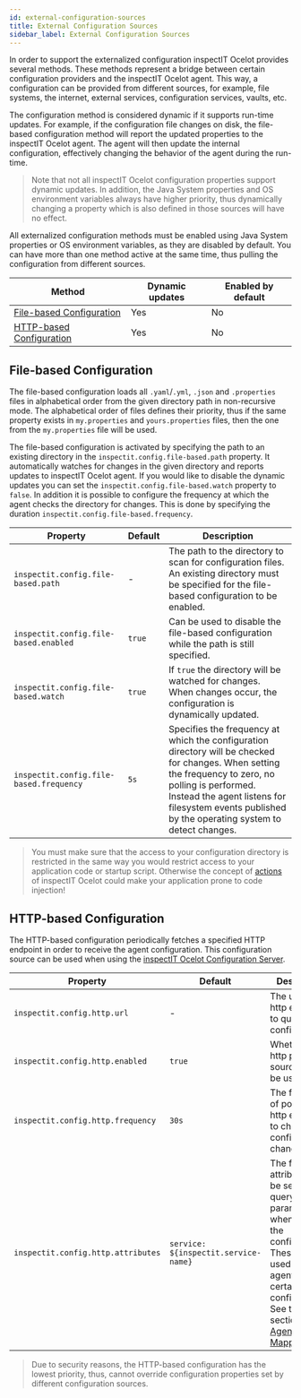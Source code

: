```yaml
---
id: external-configuration-sources
title: External Configuration Sources
sidebar_label: External Configuration Sources
---
```


In order to support the externalized configuration inspectIT Ocelot provides several methods.
These methods represent a bridge between certain configuration providers and the inspectIT Ocelot agent.
This way, a configuration can be provided from different sources, for example, file systems, the internet, external services, configuration services, vaults, etc.

The configuration method is considered dynamic if it supports run-time updates.
For example, if the configuration file changes on disk, the file-based configuration method will report the updated properties to the inspectIT Ocelot agent.
The agent will then update the internal configuration, effectively changing the behavior of the agent during the run-time.

> Note that not all inspectIT Ocelot configuration properties support dynamic updates. In addition, the Java System properties and OS environment variables always have higher priority, thus dynamically changing a property which is also defined in those sources will have no effect.

All externalized configuration methods must be enabled using Java System properties or OS environment variables, as they are disabled by default.
You can have more than one method active at the same time, thus pulling the configuration from different sources.

| Method | Dynamic updates | Enabled by default |
| --- | --- | --- |
| [File-based Configuration](configuration/external-configuration-sources.md#file-based-configuration) | Yes | No |
| [HTTP-based Configuration](configuration/external-configuration-sources.md#http-based-configuration) | Yes | No |

## File-based Configuration

The file-based configuration loads all `.yaml`/`.yml`, `.json`  and `.properties` files in alphabetical order from the given directory path in non-recursive mode.
The alphabetical order of files defines their priority, thus if the same property exists in `my.properties` and `yours.properties` files, then the one from the `my.properties` file will be used.

The file-based configuration is activated by specifying the path to an existing directory in the `inspectit.config.file-based.path` property.
It automatically watches for changes in the given directory and reports updates to inspectIT Ocelot agent.
If you would like to disable the dynamic updates you can set the `inspectit.config.file-based.watch` property to `false`.
In addition it is possible to configure the frequency at which the agent checks the directory for changes.
This is done by specifying the duration `inspectit.config.file-based.frequency`.

| Property | Default | Description |
| --- | --- | --- |
|`inspectit.config.file-based.path`|-|The path to the directory to scan for configuration files. An existing directory must be specified for the file-based configuration to be enabled.|
|`inspectit.config.file-based.enabled`|`true`|Can be used to disable the file-based configuration while the path is still specified.|
|`inspectit.config.file-based.watch`|`true`|If `true` the directory will be watched for changes. When changes occur, the configuration is dynamically updated.|
|`inspectit.config.file-based.frequency`|`5s`|Specifies the frequency at which the configuration directory will be checked for changes. When setting the frequency to zero, no polling is performed. Instead the agent listens for filesystem events published by the operating system to detect changes.|

> You must make sure that the access to your configuration directory is restricted in the same way you would restrict access to your application code or startup script. Otherwise the concept of [actions](instrumentation/rules#actions) of inspectIT Ocelot could make your application prone to code injection!

## HTTP-based Configuration

The HTTP-based configuration periodically fetches a specified HTTP endpoint in order to receive the agent configuration.
This configuration source can be used when using the [inspectIT Ocelot Configuration Server](config-server/overview.md).

| Property | Default | Description |
| --- | --- | --- |
|`inspectit.config.http.url`|-| The url of the http endpoint to query the configuration.|
|`inspectit.config.http.enabled`|`true`| Whether the http property source should be used.|
|`inspectit.config.http.frequency`|`30s`| The frequency of polling the http endpoint to check for configuration changes. |
|`inspectit.config.http.attributes`|`service: ${inspectit.service-name}`| The following attributes will be sent as http query parameters when fetching the configuration. These are used to map agents to certain configurations. See the section on [Agent Mappings](config-server/agent-mappings.md). |

> Due to security reasons, the HTTP-based configuration has the lowest priority, thus, cannot override configuration properties set by different configuration sources.